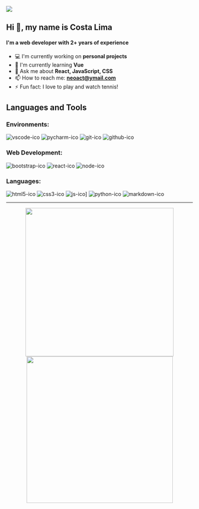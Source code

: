 ![](https://komarev.com/ghpvc/?username=costa53&label=PROFILE+VIEWS&color=1974d2)

## Hi :vulcan_salute:, my name is Costa Lima

#### I'm a web developer with 2+ years of experience

- :computer: I'm currently working on **personal projects**
- :open_book: I'm currently learning **Vue**
- :speech_balloon: Ask me about **React, JavaScript, CSS**
- :mailbox: How to reach me: **neoact@ymail.com**
- :zap: Fun fact: I love to play and watch tennis!

## Languages and Tools

### Environments:
![vscode-ico](https://user-images.githubusercontent.com/99206239/168097810-8e86fec8-01d6-4c81-8246-1f32fc013275.png)
![pycharm-ico](https://user-images.githubusercontent.com/99206239/168135326-eae5bdf6-1682-43f1-94eb-5cab2679fd6d.png)
![git-ico](https://user-images.githubusercontent.com/99206239/168097809-71b160d4-8567-41a8-a822-015201cf932e.png)
![github-ico](https://user-images.githubusercontent.com/99206239/168097806-528fb6c7-5170-492d-9957-1bf1b3abaca6.png)
### Web Development:
![bootstrap-ico](https://user-images.githubusercontent.com/99206239/168097778-0deff9a1-6523-4eac-a011-1e68d9114980.png)
![react-ico](https://user-images.githubusercontent.com/99206239/168097804-11e151bd-dd0c-433e-a499-0892c2065fa3.png)
![node-ico](https://user-images.githubusercontent.com/99206239/168097797-5d4470f3-89e2-478a-9dc4-646bb3ee8416.png)
### Languages:
![html5-ico](https://user-images.githubusercontent.com/99206239/168097789-8415e568-5a5b-43ca-8301-b17deb139fb3.png)
![css3-ico](https://user-images.githubusercontent.com/99206239/168097785-646a966b-8f15-481b-bb2a-2ff7b62a6158.png)
![js-ico](https://user-images.githubusercontent.com/99206239/168097792-d6a02660-36c8-4fa1-a5bf-71b95594711f.png)]
![python-ico](https://user-images.githubusercontent.com/99206239/168097800-688c9481-9557-489b-abfb-256d655c73b4.png)
![markdown-ico](https://user-images.githubusercontent.com/99206239/168097795-5b788820-635b-419c-98aa-09ef1788efbf.png)

***
<div align="center">
  <a href="https://github.com/costa53">
    <img src="https://github-readme-stats.vercel.app/api?username=costa53&show_icons=true&theme=nightowl&include_all_commits=true&count_private=true" width="400"/>
    <img src="https://github-readme-stats.vercel.app/api/top-langs/?username=costa53&theme=nightowl&layout=compact&langs_count=6" width="395"/>
  </a>
</div>
